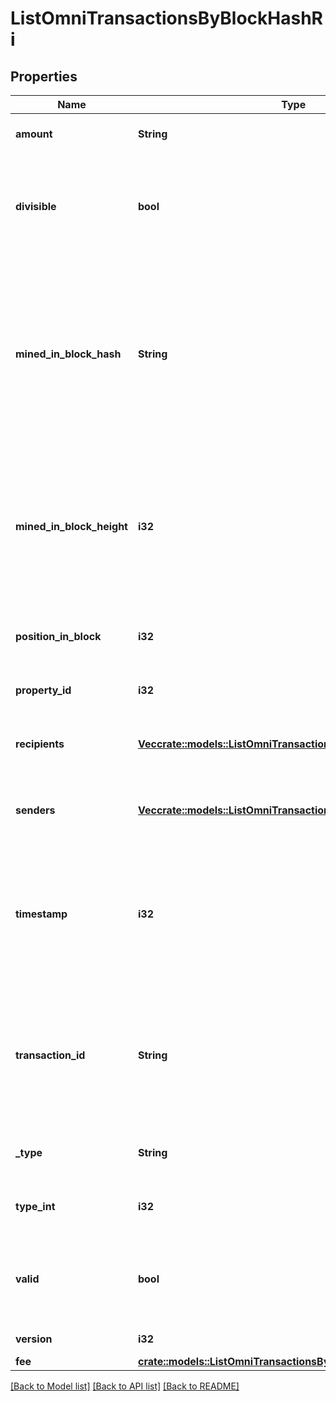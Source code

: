 # ListOmniTransactionsByBlockHashRi

## Properties

Name | Type | Description | Notes
------------ | ------------- | ------------- | -------------
**amount** | **String** | Defines the amount of the sent tokens. | 
**divisible** | **bool** | Defines whether the attribute can be divisible or not, as boolean. E.g., if it is \"true\", the attribute is divisible. | 
**mined_in_block_hash** | **String** | Represents the hash of the block where this transaction was mined/confirmed for first time. The hash is defined as a cryptographic digital fingerprint made by hashing the block header twice through the SHA256 algorithm. | 
**mined_in_block_height** | **i32** | Represents the hight of the block where this transaction was mined/confirmed for first time. The height is defined as the number of blocks in the blockchain preceding this specific block. | 
**position_in_block** | **i32** | Represents the index position of the transaction in the specific block. | 
**property_id** | **i32** | Represents the identifier of the tokens to send. | 
**recipients** | [**Vec<crate::models::ListOmniTransactionsByAddressRiRecipients>**](ListOmniTransactionsByAddressRI_recipients.md) | Represents an object of addresses that receive the transactions. | 
**senders** | [**Vec<crate::models::ListOmniTransactionsByAddressRiSenders>**](ListOmniTransactionsByAddressRI_senders.md) | Represents an object of addresses that provide the funds. | 
**timestamp** | **i32** | Defines the exact date/time in Unix Timestamp when this transaction was mined, confirmed or first seen in Mempool, if it is unconfirmed. | 
**transaction_id** | **String** | Represents the unique identifier of a transaction, i.e. it could be `transactionId` in UTXO-based protocols like Bitcoin, and transaction `hash` in Ethereum blockchain. | 
**_type** | **String** | Defines the type of the transaction as a string. | 
**type_int** | **i32** | Defines the type of the transaction as a number. | 
**valid** | **bool** | Defines whether the transaction is valid or not, as boolean. E.g., if it is \"true\", the transaction is valid. | 
**version** | **i32** | Defines the specific version. | 
**fee** | [**crate::models::ListOmniTransactionsByBlockHashRiFee**](ListOmniTransactionsByBlockHashRI_fee.md) |  | 

[[Back to Model list]](../README.md#documentation-for-models) [[Back to API list]](../README.md#documentation-for-api-endpoints) [[Back to README]](../README.md)


